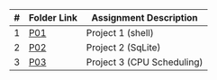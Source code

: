 |   #   | Folder Link | Assignment Description |
| :---: | ----------- | ---------------------- |
|   1  | [P01](https://github.com/glitcher-agent/5143Opsys-102-group6/tree/main/Assignments/P01)      | Project 1 (shell)        |
|   2  | [P02](https://github.com/glitcher-agent/5143Opsys-102-group6/tree/main/Assignments/P02)      | Project 2 (SqLite)        |
|   3  | [P03](https://github.com/glitcher-agent/5143Opsys-102-group6/tree/main/Assignments/P03)      | Project 3 (CPU Scheduling)        |
